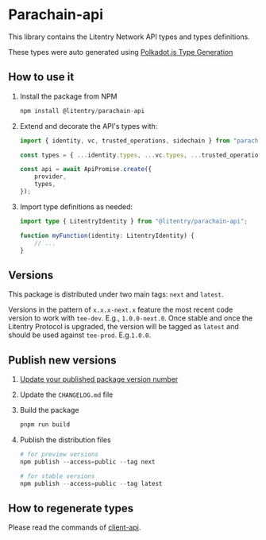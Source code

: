 # Parachain-api

This library contains the Litentry Network API types and types definitions.

These types were auto generated using [Polkadot.js Type Generation](https://polkadot.js.org/docs/api/examples/promise/typegen/)

## How to use it

1. Install the package from NPM

    ```typescript
    npm install @litentry/parachain-api
    ```

2. Extend and decorate the API's types with:

    ```typescript
    import { identity, vc, trusted_operations, sidechain } from "parachain-api";

    const types = { ...identity.types, ...vc.types, ...trusted_operations.types, ...sidechain.types };

    const api = await ApiPromise.create({
        provider,
        types,
    });
    ```

3. Import type definitions as needed:

    ```typescript
    import type { LitentryIdentity } from "@litentry/parachain-api";

    function myFunction(identity: LitentryIdentity) {
        // ...
    }
    ```

## Versions

This package is distributed under two main tags: `next` and `latest`.

Versions in the pattern of `x.x.x-next.x` feature the most recent code version to work with `tee-dev`. E.g., `1.0.0-next.0`. Once stable and once the Litentry Protocol is upgraded, the version will be tagged as `latest` and should be used against `tee-prod`. E.g.`1.0.0`.

## Publish new versions

1. [Update your published package version number](https://docs.npmjs.com/updating-your-published-package-version-number)

1. Update the `CHANGELOG.md` file

1. Build the package

    ```s
    pnpm run build
    ```

1. Publish the distribution files

    ```s
    # for preview versions
    npm publish --access=public --tag next

    # for stable versions
    npm publish --access=public --tag latest
    ```

## How to regenerate types

Please read the commands of [client-api](https://github.com/litentry/litentry-parachain/blob/dev/tee-worker/client-api/README.md).
